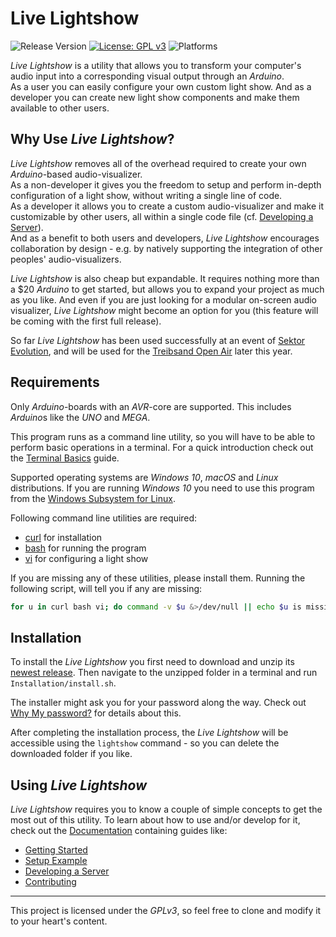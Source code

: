 # Live Lightshow
![Release Version](https://img.shields.io/badge/release-v0.1.1-red.svg) [![License: GPL v3](https://img.shields.io/badge/License-GPLv3-blue.svg)](https://www.gnu.org/licenses/gpl-3.0) ![Platforms](https://img.shields.io/badge/platform-macOS%20%7C%20Linux%20%7C%20Windows%2010-lightgrey.svg)

_Live Lightshow_ is a utility that allows you to transform your computer's audio input into a corresponding visual output through an _Arduino_.  
As a user you can easily configure your own custom light show. And as a developer you can create new light show components and make them available to other users.

## Why Use _Live Lightshow_?

_Live Lightshow_ removes all of the overhead required to create your own _Arduino_-based audio-visualizer.  
As a non-developer it gives you the freedom to setup and perform in-depth configuration of a light show, without writing a single line of code.  
As a developer it allows you to create a custom audio-visualizer and make it customizable by other users, all within a single code file (cf. [Developing a Server](Documentation/Developer/2.%20Developing%20a%20Server.md)).  
And as a benefit to both users and developers, _Live Lightshow_ encourages collaboration by design - e.g. by natively supporting the integration of other peoples' audio-visualizers.

_Live Lightshow_ is also cheap but expandable. It requires nothing more than a $20 _Arduino_ to get started, but allows you to expand your project as much as you like. And even if you are just looking for a modular on-screen audio visualizer, _Live Lightshow_ might become an option for you (this feature will be coming with the first full release).

So far _Live Lightshow_ has been used successfully at an event of [Sektor Evolution](https://www.facebook.com/events/456772748390695/), and will be used for the [Treibsand Open Air](https://www.facebook.com/Treibsand-Freiland-Open-Air-163226903787990/) later this year.

## Requirements

Only *Arduino*-boards with an *AVR*-core are supported. This includes *Arduino*s like the _UNO_ and _MEGA_.

This program runs as a command line utility, so you will have to be able to perform basic operations in a terminal. For a quick introduction check out the [Terminal Basics](Documentation/User/1.%20Terminal%20Basics.md) guide.

Supported operating systems are _Windows 10_, _macOS_ and _Linux_ distributions. If you are running _Windows 10_ you need to use this program from the [Windows Subsystem for Linux](https://docs.microsoft.com/en-us/windows/wsl/install-win10).

Following command line utilities are required:
* [curl](https://curl.haxx.se/dlwiz/?type=bin) for installation
* [bash](https://www.gnu.org/software/bash/) for running the program
* [vi](https://www.vim.org/download.php) for configuring a light show

If you are missing any of these utilities, please install them. Running the following script, will tell you if any are missing:  

```bash
for u in curl bash vi; do command -v $u &>/dev/null || echo $u is missing; done
```

## Installation
To install the _Live Lightshow_ you first need to download and unzip its [newest release](https://github.com/marcusrossel/live-lightshow/releases/tag/v0.1.1-alpha). Then navigate to the unzipped folder in a terminal and run `Installation/install.sh`.

The installer might ask you for your password along the way. Check out [Why My password?](Documentation/User/A.%20Why%20My%20Password%3F.md) for details about this.

After completing the installation process, the _Live Lightshow_ will be accessible using the `lightshow` command - so you can delete the downloaded folder if you like.


## Using _Live Lightshow_

_Live Lightshow_ requires you to know a couple of simple concepts to get the most out of this utility. To learn about how to use and/or develop for it, check out the [Documentation](Documentation) containing guides like:

* [Getting Started](Documentation/User/2.%20Getting%20Started.md)
* [Setup Example](Documentation/User/4.%20Setup%20Example.md)
* [Developing a Server](Documentation/Developer/2.%20Developing%20a%20Server.md)
* [Contributing](Documentation/Developer/5.%20Contributing.md)

---

This project is licensed under the _GPLv3_, so feel free to clone and modify it to your heart's content.
